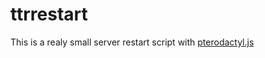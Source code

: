 # ttrrestart
This is a realy small server restart script with [pterodactyl.js](https://github.com/RedstoneGamez/Pterodactyl.js)
